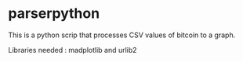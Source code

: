 # parserpython


This is a python scrip that processes CSV values of bitcoin to a graph.

Libraries needed : madplotlib and urlib2
